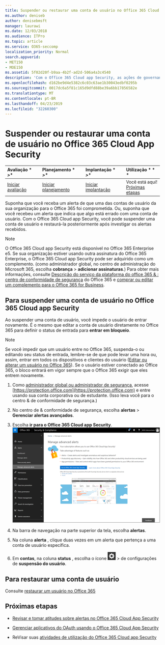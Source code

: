 ```yaml
---
title: Suspender ou restaurar uma conta de usuário no Office 365 Cloud App Security
ms.author: deniseb
author: denisebmsft
manager: laurawi
ms.date: 12/03/2018
ms.audience: ITPro
ms.topic: article
ms.service: O365-seccomp
localization_priority: Normal
search.appverid:
- MET150
- MOE150
ms.assetid: 5f02d20f-b9aa-4b2f-ad2d-506a4a3c4540
description: 'Com o Office 365 Cloud app Security, as ações de governança que você pode executar são suspender ou cancelar a suspensão de uma conta de usuário. '
ms.openlocfilehash: d162be9d4e5382c6c03c63ae1b30043edbf0295b
ms.sourcegitcommit: 0017dc6a5f81c165d9dfd88be39a6bb17856582e
ms.translationtype: MT
ms.contentlocale: pt-BR
ms.lasthandoff: 04/23/2019
ms.locfileid: "32260300"
---
```

# <a name="suspend-or-restore-a-user-account-in-office-365-cloud-app-security"></a>Suspender ou restaurar uma conta de usuário no Office 365 Cloud App Security

|Avaliação * *\>**|Planejamento * *\>**|Implantação * *\>**|Utilização * * *|
|:-----|:-----|:-----|:-----|
|[Iniciar avaliação](office-365-cas-overview.md) <br/> |[Iniciar planejamento](get-ready-for-office-365-cas.md) <br/> |[Iniciar implantação](turn-on-office-365-cas.md) <br/> |Você está aqui!  <br/> [Próximas etapas](#next-steps)<br/> |
   
Suponha que você receba um alerta de que uma das contas de usuário da sua organização para o Office 365 foi comprometida. Ou, suponha que você recebeu um alerta que indica que algo está errado com uma conta de usuário. Com o Office 365 Cloud app Security, você pode suspender uma conta de usuário e restaurá-la posteriormente após investigar os alertas recebidos.
  
> [!NOTE]
> O Office 365 Cloud app Security está disponível no Office 365 Enterprise e5. Se sua organização estiver usando outra assinatura do Office 365 Enterprise, o Office 365 Cloud app Security pode ser adquirido como um complemento. (como administrador global, no centro de administração do Microsoft 365, escolha **cobrança** \> **adicionar assinaturas**.) Para obter mais informações, consulte [Descrição do serviço da plataforma do office 365 &amp; : centro de conformidade de segurança](https://technet.microsoft.com/en-us/library/dn933793.aspx) do Office 365 e [comprar ou editar um complemento para o Office 365 for Business](https://support.office.com/article/4e7b57d6-b93b-457d-aecd-0ea58bff07a6). 
  
## <a name="to-suspend-a-user-account-in-office-365-cloud-app-security"></a>Para suspender uma conta de usuário no Office 365 Cloud app Security

Ao suspender uma conta de usuário, você impede o usuário de entrar novamente. É o mesmo que editar a conta de usuário diretamente no Office 365 para definir o status de entrada para **entrar em bloqueio**.
  
> [!NOTE]
> Se você impedir que um usuário entre no Office 365, suspenda-o ou editando seu status de entrada, lembre-se de que pode levar uma hora ou, assim, entrar em todos os dispositivos e clientes do usuário ([Editar ou alterar um usuário no Office 365](https://support.office.com/article/42BB3F17-8F9D-4182-B434-5F1C8024E614#SingleUserPreview)). Se o usuário estiver conectado ao Office 365, o bloco entrará em vigor sempre que o Office 365 exigir que eles entrem novamente. 
  
1. Como [administrador global ou administrador de segurança](permissions-in-the-security-and-compliance-center.md), acesse [https://protection.office.com](https://protection.office.com) e entre usando sua conta corporativa ou de estudante. (Isso leva você para o centro &amp; de conformidade de segurança.) 
    
2. No centro de &amp; conformidade de segurança, escolha **alertas** \> **Gerenciar alertas avançados**.
    
3. Escolha **ir para o Office 365 Cloud app Security**.<br>![No centro de &amp; conformidade de segurança, escolha Gerenciar alertas avançados para acessar o Office 365 Cloud app Security](media/958632d4-03e3-4ade-8e22-d5509db6fca7.png)<br>
  
4. Na barra de navegação na parte superior da tela, escolha **alertas**.
    
5. Na coluna **alerta** , clique duas vezes em um alerta que pertença a uma conta de usuário específica. 
    
6. Em **contas**, na coluna **status** , escolha o ícone ![](media/e01b75cc-b28f-4b83-8f86-b1b13dc27ab2.png) \> de configurações de **suspensão do usuário**.
    
## <a name="to-restore-a-user-account"></a>Para restaurar uma conta de usuário

Consulte [restaurar um usuário no Office 365](https://support.office.com/article/2c261e42-5dd1-48b0-845f-2a016d29cfc1)
  
## <a name="next-steps"></a>Próximas etapas

- [Revisar e tomar atitudes sobre alertas no Office 365 Cloud App Security](review-office-365-cas-alerts.md)
    
- [Gerenciar aplicativos do OAuth usando o Office 365 Cloud App Security](manage-app-permissions-in-ocas.md)
    
- ReVisar suas [atividades de utilização do Office 365 Cloud app Security](utilization-activities-for-ocas.md)
    

